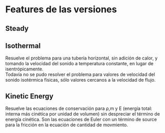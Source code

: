 # Features de las versiones

## Steady 

## Isothermal

Resuelve el problema para una tubería horizontal, sin adición de calor, y tomando la velocidad del sonido a temperatura constante, en lugar de isentrópicamente.  
Todavía no se pudo resolver el problema para valores de velocidad del sonido isotérmica físicas, sólo valores cercanos a la velocidad de flujo.

## Kinetic Energy

Resuelve las ecuaciones de conservación para ρ,m y E (energía total: interna más cinética por unidad de volumen) sin despreciar el término de energía cinética. Son las ecuaciones de Euler con un término de source para la fricción en la ecuación de cantidad de movmiento.

